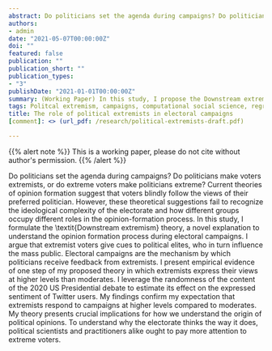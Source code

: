 ```yaml
---
abstract: Do politicians set the agenda during campaigns? Do politicians make voters extremists, or do extreme voters make politicians extreme? Current theories of opinion formation suggest that voters blindly follow the views of their preferred politician. However, these theoretical suggestions fail to recognize the ideological complexity of the electorate and how different groups occupy different roles in the opinion-formation process. In this study, I formulate the \textit{Downstream extremism} theory, a novel explanation to understand the opinion formation process during electoral campaigns. I argue that extremist voters give cues to political elites, who in turn influence the mass public. Electoral campaigns are the mechanism by which politicians receive feedback from extremists. I present empirical evidence of one step of my proposed theory in which extremists express their views at higher levels than moderates. I leverage the randomness of the content of the 2020 US Presidential debate to estimate its effect on the expressed sentiment of Twitter users. My findings confirm my expectation that extremists respond to campaigns at higher levels compared to moderates. My theory presents crucial implications for how we understand the origin of political opinions. To understand why the electorate thinks the way it does, political scientists and practitioners alike ought to pay more attention to extreme voters.
authors:
- admin
date: "2021-05-07T00:00:00Z"
doi: ""
featured: false
publication: ""
publication_short: ""
publication_types:
- "3"
publishDate: "2021-01-01T00:00:00Z"
summary: (Working Paper) In this study, I propose the Downstream extremism theory, a novel explanation to why political extremists take a crucial role in electoral campaigns. I argue that political elites take cues from extremist voters, who then give cues to moderate voters. 
tags: Politcal extremism, campaigns, computational social science, regression-discontinuity
title: The role of political extremists in electoral campaigns
[comment]: <> (url_pdf: /research/political-extremists-draft.pdf)

---
```


{{% alert note %}}
This is a working paper, please do not cite without author's permission. 
{{% /alert %}}

Do politicians set the agenda during campaigns? Do politicians make voters extremists, or do extreme voters make politicians extreme? Current theories of opinion formation suggest that voters blindly follow the views of their preferred politician. However, these theoretical suggestions fail to recognize the ideological complexity of the electorate and how different groups occupy different roles in the opinion-formation process. In this study, I formulate the \textit{Downstream extremism} theory, a novel explanation to understand the opinion formation process during electoral campaigns. I argue that extremist voters give cues to political elites, who in turn influence the mass public. Electoral campaigns are the mechanism by which politicians receive feedback from extremists. I present empirical evidence of one step of my proposed theory in which extremists express their views at higher levels than moderates. I leverage the randomness of the content of the 2020 US Presidential debate to estimate its effect on the expressed sentiment of Twitter users. My findings confirm my expectation that extremists respond to campaigns at higher levels compared to moderates. My theory presents crucial implications for how we understand the origin of political opinions. To understand why the electorate thinks the way it does, political scientists and practitioners alike ought to pay more attention to extreme voters.
